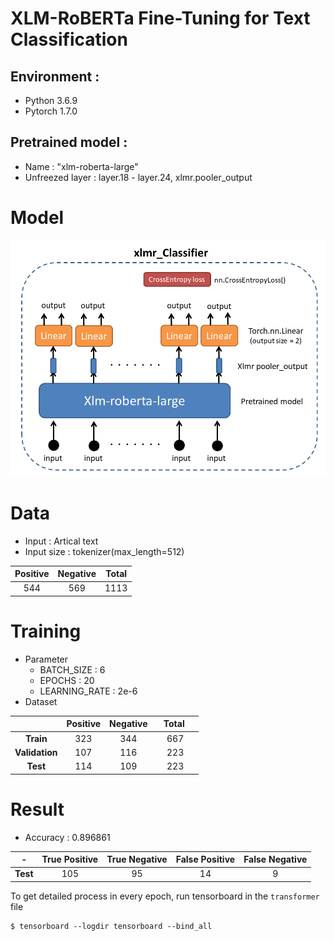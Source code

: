 # XLM-RoBERTa Fine-Tuning for Text Classification

## Environment : 
- Python 3.6.9
- Pytorch 1.7.0

## Pretrained model :
- Name : "xlm-roberta-large"
- Unfreezed layer : layer.18 - layer.24,   xlmr.pooler_output

# Model

![](IMG/model_img.png)

# Data
 - Input : Artical text
 - Input size : tokenizer(max_length=512)

|Positive|Negative|Total|
|:-:|:-:|:-:|
|544|569|1113|

# Training
 * Parameter
    * BATCH_SIZE : 6
    * EPOCHS : 20
    * LEARNING_RATE : 2e-6 
 * Dataset
 
| |Positive|Negative| &nbsp; &nbsp;Total &nbsp; &nbsp;|
|:-:|:-:|:-:|:-:|
|**Train**|323|344|667|
|**Validation**|107|116|223|
|**Test**|114|109|223|

# Result
* Accuracy :  0.896861

|-|True Positive|True Negative|False Positive|False Negative|
|:-:|:-:|:-:|:-:|:-:|
|**Test**|105|95|14|9|

To get detailed process in every epoch, run tensorboard in the `transformer` file
 ```
 $ tensorboard --logdir tensorboard --bind_all
 ```
